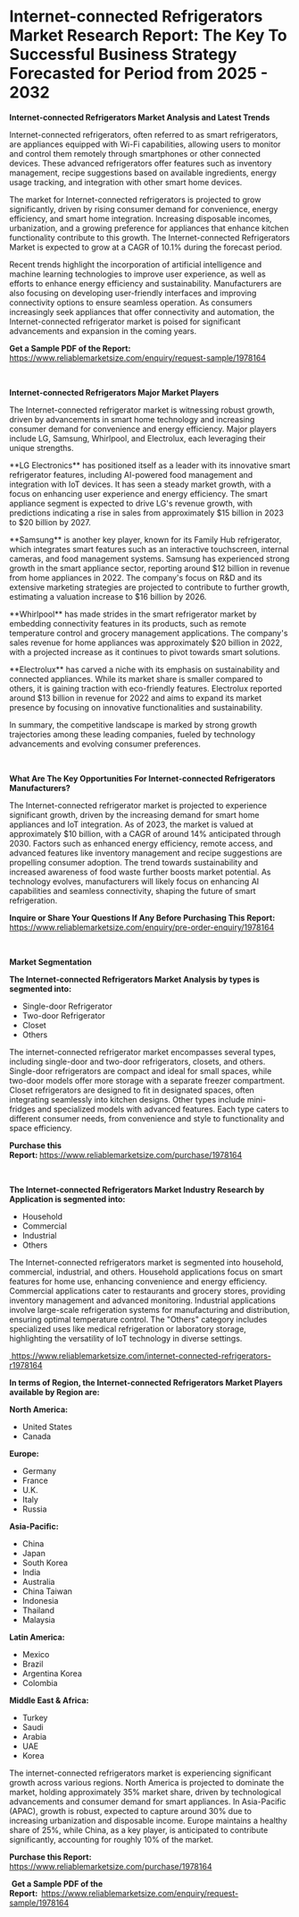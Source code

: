 <p><h1>Internet-connected Refrigerators Market Research Report: The Key To Successful Business Strategy Forecasted for Period from 2025 - 2032</h1></p><p><strong>Internet-connected Refrigerators Market Analysis and Latest Trends</strong></p>
<p><p>Internet-connected refrigerators, often referred to as smart refrigerators, are appliances equipped with Wi-Fi capabilities, allowing users to monitor and control them remotely through smartphones or other connected devices. These advanced refrigerators offer features such as inventory management, recipe suggestions based on available ingredients, energy usage tracking, and integration with other smart home devices.</p><p>The market for Internet-connected refrigerators is projected to grow significantly, driven by rising consumer demand for convenience, energy efficiency, and smart home integration. Increasing disposable incomes, urbanization, and a growing preference for appliances that enhance kitchen functionality contribute to this growth. The Internet-connected Refrigerators Market is expected to grow at a CAGR of 10.1% during the forecast period. </p><p>Recent trends highlight the incorporation of artificial intelligence and machine learning technologies to improve user experience, as well as efforts to enhance energy efficiency and sustainability. Manufacturers are also focusing on developing user-friendly interfaces and improving connectivity options to ensure seamless operation. As consumers increasingly seek appliances that offer connectivity and automation, the Internet-connected refrigerator market is poised for significant advancements and expansion in the coming years.</p></p>
<p><strong>Get a Sample PDF of the Report:&nbsp;</strong> <a href="https://www.reliablemarketsize.com/enquiry/request-sample/1978164?utm_campaign=2450&utm_medium=2&utm_source=Github&utm_content=ia&utm_term=12042025&utm_id=internet-connected-refrigerators">https://www.reliablemarketsize.com/enquiry/request-sample/1978164</a></p>
<p>&nbsp;</p>
<p><strong>Internet-connected Refrigerators Major Market Players</strong></p>
<p><p>The Internet-connected refrigerator market is witnessing robust growth, driven by advancements in smart home technology and increasing consumer demand for convenience and energy efficiency. Major players include LG, Samsung, Whirlpool, and Electrolux, each leveraging their unique strengths.</p><p>**LG Electronics** has positioned itself as a leader with its innovative smart refrigerator features, including AI-powered food management and integration with IoT devices. It has seen a steady market growth, with a focus on enhancing user experience and energy efficiency. The smart appliance segment is expected to drive LG's revenue growth, with predictions indicating a rise in sales from approximately $15 billion in 2023 to $20 billion by 2027.</p><p>**Samsung** is another key player, known for its Family Hub refrigerator, which integrates smart features such as an interactive touchscreen, internal cameras, and food management systems. Samsung has experienced strong growth in the smart appliance sector, reporting around $12 billion in revenue from home appliances in 2022. The company's focus on R&D and its extensive marketing strategies are projected to contribute to further growth, estimating a valuation increase to $16 billion by 2026.</p><p>**Whirlpool** has made strides in the smart refrigerator market by embedding connectivity features in its products, such as remote temperature control and grocery management applications. The company's sales revenue for home appliances was approximately $20 billion in 2022, with a projected increase as it continues to pivot towards smart solutions.</p><p>**Electrolux** has carved a niche with its emphasis on sustainability and connected appliances. While its market share is smaller compared to others, it is gaining traction with eco-friendly features. Electrolux reported around $13 billion in revenue for 2022 and aims to expand its market presence by focusing on innovative functionalities and sustainability.</p><p>In summary, the competitive landscape is marked by strong growth trajectories among these leading companies, fueled by technology advancements and evolving consumer preferences.</p></p>
<p>&nbsp;</p>
<p><strong>What Are The Key Opportunities For Internet-connected Refrigerators Manufacturers?</strong></p>
<p><p>The Internet-connected refrigerator market is projected to experience significant growth, driven by the increasing demand for smart home appliances and IoT integration. As of 2023, the market is valued at approximately $10 billion, with a CAGR of around 14% anticipated through 2030. Factors such as enhanced energy efficiency, remote access, and advanced features like inventory management and recipe suggestions are propelling consumer adoption. The trend towards sustainability and increased awareness of food waste further boosts market potential. As technology evolves, manufacturers will likely focus on enhancing AI capabilities and seamless connectivity, shaping the future of smart refrigeration.</p></p>
<p><strong>Inquire or Share Your Questions If Any Before Purchasing This Report:</strong> <a href="https://www.reliablemarketsize.com/enquiry/pre-order-enquiry/1978164?utm_campaign=2450&utm_medium=2&utm_source=Github&utm_content=ia&utm_term=12042025&utm_id=internet-connected-refrigerators">https://www.reliablemarketsize.com/enquiry/pre-order-enquiry/1978164</a></p>
<p>&nbsp;</p>
<p><strong>Market Segmentation</strong></p>
<p><strong>The Internet-connected Refrigerators Market Analysis by types is segmented into:</strong></p>
<p><ul><li>Single-door Refrigerator</li><li>Two-door Refrigerator</li><li>Closet</li><li>Others</li></ul></p>
<p><p>The internet-connected refrigerator market encompasses several types, including single-door and two-door refrigerators, closets, and others. Single-door refrigerators are compact and ideal for small spaces, while two-door models offer more storage with a separate freezer compartment. Closet refrigerators are designed to fit in designated spaces, often integrating seamlessly into kitchen designs. Other types include mini-fridges and specialized models with advanced features. Each type caters to different consumer needs, from convenience and style to functionality and space efficiency.</p></p>
<p><strong>Purchase this Report:&nbsp;</strong><a href="https://www.reliablemarketsize.com/purchase/1978164?utm_campaign=2450&utm_medium=2&utm_source=Github&utm_content=ia&utm_term=12042025&utm_id=internet-connected-refrigerators">https://www.reliablemarketsize.com/purchase/1978164</a></p>
<p>&nbsp;</p>
<p><strong>The Internet-connected Refrigerators Market Industry Research by Application is segmented into:</strong></p>
<p><ul><li>Household</li><li>Commercial</li><li>Industrial</li><li>Others</li></ul></p>
<p><p>The Internet-connected refrigerators market is segmented into household, commercial, industrial, and others. Household applications focus on smart features for home use, enhancing convenience and energy efficiency. Commercial applications cater to restaurants and grocery stores, providing inventory management and advanced monitoring. Industrial applications involve large-scale refrigeration systems for manufacturing and distribution, ensuring optimal temperature control. The "Others" category includes specialized uses like medical refrigeration or laboratory storage, highlighting the versatility of IoT technology in diverse settings.</p></p>
<p><a href="https://www.reliablemarketsize.com/internet-connected-refrigerators-r1978164?utm_campaign=2450&utm_medium=2&utm_source=Github&utm_content=ia&utm_term=12042025&utm_id=internet-connected-refrigerators">&nbsp;https://www.reliablemarketsize.com/internet-connected-refrigerators-r1978164</a></p>
<p><strong>In terms of Region, the Internet-connected Refrigerators Market Players available by Region are:</strong></p>
<p>
    <p> <strong> North America: </strong>
        <ul>
            <li>United States</li>
            <li>Canada</li>
        </ul>
        </p> 
    <p> <strong> Europe: </strong>
        <ul>
            <li>Germany</li>
            <li>France</li>
            <li>U.K.</li>
            <li>Italy</li>
            <li>Russia</li>
        </ul>
        </p> 
    <p> <strong> Asia-Pacific: </strong>
        <ul>
            <li>China</li>
            <li>Japan</li>
            <li>South Korea</li>
            <li>India</li>
            <li>Australia</li>
            <li>China Taiwan</li>
            <li>Indonesia</li>
            <li>Thailand</li>
            <li>Malaysia</li>
        </ul>
        </p> 
    <p> <strong> Latin America: </strong>
        <ul>
            <li>Mexico</li>
            <li>Brazil</li>
            <li>Argentina Korea</li>
            <li>Colombia</li>
        </ul>
        </p> 
    <p> <strong> Middle East & Africa: </strong>
        <ul>
            <li>Turkey</li>
            <li>Saudi</li>
            <li>Arabia</li>
            <li>UAE</li>
            <li>Korea</li>
        </ul>
    </p>
    </p>
<p><p>The internet-connected refrigerators market is experiencing significant growth across various regions. North America is projected to dominate the market, holding approximately 35% market share, driven by technological advancements and consumer demand for smart appliances. In Asia-Pacific (APAC), growth is robust, expected to capture around 30% due to increasing urbanization and disposable income. Europe maintains a healthy share of 25%, while China, as a key player, is anticipated to contribute significantly, accounting for roughly 10% of the market.</p></p>
<p><strong>Purchase this Report: </strong><a href="https://www.reliablemarketsize.com/purchase/1978164?utm_campaign=2450&utm_medium=2&utm_source=Github&utm_content=ia&utm_term=12042025&utm_id=internet-connected-refrigerators">https://www.reliablemarketsize.com/purchase/1978164</a></p>
<p>&nbsp;<strong>Get a Sample PDF of the Report:&nbsp;&nbsp;</strong><a href="https://www.reliablemarketsize.com/enquiry/request-sample/1978164?utm_campaign=2450&utm_medium=2&utm_source=Github&utm_content=ia&utm_term=12042025&utm_id=internet-connected-refrigerators">https://www.reliablemarketsize.com/enquiry/request-sample/1978164</a></p>
<p><strong></strong></p>
<p><p></p><p></p><p></p></p>